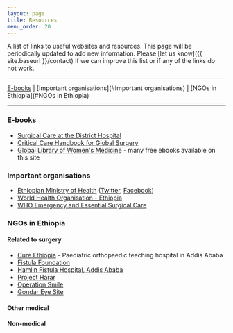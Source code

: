 ```yaml
---
layout: page
title: Resources
menu_order: 20
---
```


A list of links to useful websites and resources. This page will be periodically updated to add new information. Please [let us know]({{ site.baseurl }}/contact) if we can improve this list or if any of the links do not work.

---
[E-books](#E-books) | [Important organisations](#Important organisations) | [NGOs in Ethiopia](#NGOs in Ethiopia)

---

<a name="E-books"></a>
### E-books

- [Surgical Care at the District Hospital](http://www.who.int/surgery/publications/en/SCDH.pdf)
- [Critical Care Handbook for Global Surgery](http://www.albacccd.com)
- [Global Library of Women's Medicine](http://www.glowm.com/) - many free ebooks available on this site

<a name="Important organisations"></a>
### Important organisations

- [Ethiopian Ministry of Health](http://www.moh.gov.et/home) ([Twitter](http://twitter.com/FMoHealth),  [Facebook](http://www.facebook.com/EthiopiaFMoH))
- [World Health Organisation - Ethiopia](http://www.who.int/countries/eth/en/)
- [WHO Emergency and Essential Surgical Care](http://www.who.int/surgery/en/)

<a name="NGOs in Ethiopia"></a>
### NGOs in Ethiopia

#### Related to surgery

- [Cure Ethiopia](https://uk.cure.org/ethiopia/) - Paediatric orthopaedic teaching hospital in Addis Ababa
- [Fistula Foundation](https://www.fistulafoundation.org/)
- [Hamlin Fistula Hospital, Addis Ababa](http://hamlin.org.au/)
- [Project Harar](http://www.projectharar.org/)
- [Operation Smile](http://www.operationsmile.org/)
- [Gondar Eye Site](http://www.gondareyesite.com/)

#### Other medical


#### Non-medical